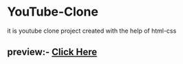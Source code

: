 # YouTube-Clone
it is youtube clone project created with the help of html-css

## preview:- [Click Here](https://sajalsatsangi.github.io/YouTube-Clone/Youtube.com/youtube.html)
